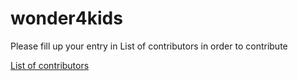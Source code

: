 # wonder4kids

Please fill up your entry in List of contributors in order to contribute

[List of contributors](https://github.com/Wonder4Kids/wonder4kids/blob/main/List%20of%20contributors.txt)
